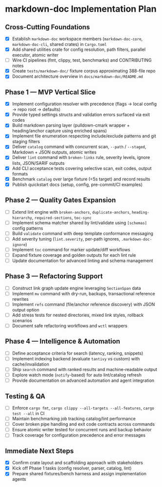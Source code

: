 # markdown-doc Implementation Plan

## Cross-Cutting Foundations
- [x] Establish `markdown-doc` workspace members (`markdown-doc-core`, `markdown-doc-cli`, shared crates) in `Cargo.toml`
- [x] Add shared utilities crate for config resolution, path filters, parallel executor, atomic writer
- [ ] Wire CI pipelines (fmt, clippy, test, benchmarks) and CONTRIBUTING notes
- [x] Create `tests/markdown-doc/` fixture corpus approximating 388-file repo
- [x] Document architecture overview in `docs/markdown-doc/README.md`

## Phase 1 — MVP Vertical Slice
- [x] Implement configuration resolver with precedence (flags → local config → repo root → defaults)
- [x] Provide typed settings structs and validation errors surfaced via exit codes
- [x] Build markdown parsing layer (pulldown-cmark wrapper + heading/anchor capture using enriched spans)
- [x] Implement file enumeration respecting include/exclude patterns and git staging filters
- [x] Deliver `catalog` command with concurrent scan, `--path` / `--staged`, Markdown + JSON outputs, atomic writes
- [x] Deliver `lint` command with `broken-links` rule, severity levels, ignore lists, JSON/SARIF outputs
- [x] Add CLI acceptance tests covering selective scan, exit codes, output formats
- [x] Benchmark `catalog` over large fixture (<5s target) and record results
- [x] Publish quickstart docs (setup, config, pre-commit/CI examples)

## Phase 2 — Quality Gates Expansion
- [ ] Extend lint engine with `broken-anchors`, `duplicate-anchors`, `heading-hierarchy`, `required-sections`, `toc-sync`
- [ ] Implement schema matcher shared by lint/validate using `[schemas]` config patterns
- [ ] Build `validate` command with deep template conformance messaging
- [ ] Add severity tuning (`lint.severity`, per-path ignores, `.markdown-doc-ignore`)
- [ ] Implement `toc` command for marker update/diff workflows
- [ ] Expand fixture coverage and golden outputs for each lint rule
- [ ] Update documentation for advanced linting and schema management

## Phase 3 — Refactoring Support
- [ ] Construct link graph update engine leveraging `SectionSpan` data
- [ ] Implement `mv` command with dry-run, backups, transactional reference rewrites
- [ ] Implement `refs` command (file/anchor reference discovery) with JSON output option
- [ ] Add stress tests for nested directories, mixed link styles, rollback scenarios
- [ ] Document safe refactoring workflows and `wctl` wrappers

## Phase 4 — Intelligence & Automation
- [ ] Define acceptance criteria for search (latency, ranking, snippets)
- [ ] Implement indexing backend (evaluate `tantivy` vs custom) with cache/invalidation
- [ ] Ship `search` command with ranked results and machine-readable output
- [ ] Explore watch mode (`notify`-based) for auto lint/catalog refresh
- [ ] Provide documentation on advanced automation and agent integration

## Testing & QA
- [ ] Enforce `cargo fmt`, `cargo clippy --all-targets --all-features`, `cargo test --all` in CI
- [ ] Maintain benchmarking job tracking catalog/lint performance
- [ ] Cover broken pipe handling and exit code contracts across commands
- [ ] Ensure atomic writer tested for concurrent runs and backup behavior
- [ ] Track coverage for configuration precedence and error messages

## Immediate Next Steps
- [x] Confirm crate layout and scaffolding approach with stakeholders
- [x] Kick off Phase 1 tasks (config resolver, parser, catalog, lint)
- [x] Prepare shared fixtures/bench harness and assign implementation agents
